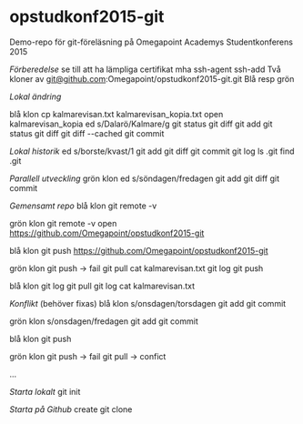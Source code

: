 # opstudkonf2015-git
Demo-repo för git-föreläsning på Omegapoint Academys Studentkonferens 2015

_Förberedelse_
se till att ha lämpliga certifikat mha ssh-agent ssh-add
Två kloner av
git@github.com:Omegapoint/opstudkonf2015-git.git
Blå resp grön


_Lokal ändring_

blå klon
cp kalmarevisan.txt kalmarevisan_kopia.txt
open kalmarevisan_kopia
ed s/Dalarö/Kalmare/g
git status
git diff
git add
git status
git diff
git diff --cached
git commit

_Lokal historik_
ed s/borste/kvast/1
git add
git diff
git commit
git log
ls .git
find .git

_Parallell utveckling_
grön klon
ed s/söndagen/fredagen
git add
git diff
git commit

_Gemensamt repo_
blå klon
git remote -v

grön klon
git remote -v
open https://github.com/Omegapoint/opstudkonf2015-git

blå klon
git push
https://github.com/Omegapoint/opstudkonf2015-git

grön klon
git push -> fail
git pull
cat kalmarevisan.txt
git log
git push

blå klon
git log
git pull
git log
cat kalmarevisan.txt

_Konflikt_
(behöver fixas)
blå klon
s/onsdagen/torsdagen
git add
git commit

grön klon
s/onsdagen/fredagen
git add
git commit

blå klon
git push

grön klon
git push -> fail
git pull -> confict

...



_Starta lokalt_
git init

_Starta på Github_
create
git clone
